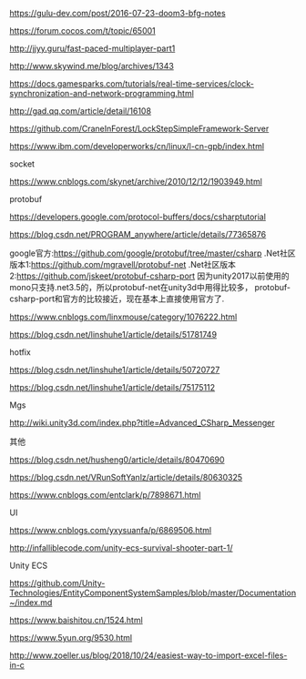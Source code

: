 

https://gulu-dev.com/post/2016-07-23-doom3-bfg-notes

https://forum.cocos.com/t/topic/65001

http://jjyy.guru/fast-paced-multiplayer-part1

http://www.skywind.me/blog/archives/1343

https://docs.gamesparks.com/tutorials/real-time-services/clock-synchronization-and-network-programming.html

http://gad.qq.com/article/detail/16108

https://github.com/CraneInForest/LockStepSimpleFramework-Server

https://www.ibm.com/developerworks/cn/linux/l-cn-gpb/index.html


socket

https://www.cnblogs.com/skynet/archive/2010/12/12/1903949.html

protobuf

https://developers.google.com/protocol-buffers/docs/csharptutorial

https://blog.csdn.net/PROGRAM_anywhere/article/details/77365876

google官方:https://github.com/google/protobuf/tree/master/csharp
.Net社区版本1:https://github.com/mgravell/protobuf-net
.Net社区版本2:https://github.com/jskeet/protobuf-csharp-port
因为unity2017以前使用的mono只支持.net3.5的，所以protobuf-net在unity3d中用得比较多， protobuf-csharp-port和官方的比较接近，现在基本上直接使用官方了.

https://www.cnblogs.com/linxmouse/category/1076222.html

https://blog.csdn.net/linshuhe1/article/details/51781749

hotfix

https://blog.csdn.net/linshuhe1/article/details/50720727

https://blog.csdn.net/linshuhe1/article/details/75175112

Mgs

http://wiki.unity3d.com/index.php?title=Advanced_CSharp_Messenger

其他

https://blog.csdn.net/husheng0/article/details/80470690

https://blog.csdn.net/VRunSoftYanlz/article/details/80630325

https://www.cnblogs.com/entclark/p/7898671.html

UI

https://www.cnblogs.com/yxysuanfa/p/6869506.html

http://infalliblecode.com/unity-ecs-survival-shooter-part-1/

Unity ECS

https://github.com/Unity-Technologies/EntityComponentSystemSamples/blob/master/Documentation~/index.md



https://www.baishitou.cn/1524.html

https://www.5yun.org/9530.html


http://www.zoeller.us/blog/2018/10/24/easiest-way-to-import-excel-files-in-c
